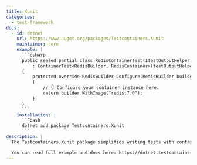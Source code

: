 ```yaml
---
title: Xunit
categories:
  - test-framework
docs:
  - id: dotnet
    url: https://www.nuget.org/packages/Testcontainers.Xunit
    maintainer: core
    example: |
      ```csharp
      public sealed partial class RedisContainerTest(ITestOutputHelper testOutputHelper)
          : ContainerTest<RedisBuilder, RedisContainer>(testOutputHelper)
      {
          protected override RedisBuilder Configure(RedisBuilder builder)
          {
              // 👇 Configure your container instance here.
              return builder.WithImage("redis:7.0");
          }
      }
      ```
    installation: |
      ```bash
      dotnet add package Testcontainers.Xunit
      ```
description: |
  The Testcontainers.Xunit package simplifies writing tests with containers in xUnit.net. By leveraging xUnit.net's shared context, this package automates the setup and teardown of test resources, creating and disposing of containers as needed. This reduces repetitive code and avoids common patterns that developers would otherwise need to implement repeatedly.

  You can read full example and docs here: https://dotnet.testcontainers.org/test_frameworks/xunit_net/
---
```

